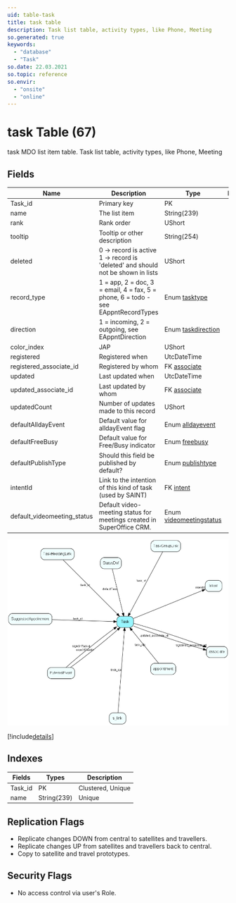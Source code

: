 ```yaml
---
uid: table-task
title: task table
description: Task list table, activity types, like Phone, Meeting
so.generated: true
keywords:
  - "database"
  - "Task"
so.date: 22.03.2021
so.topic: reference
so.envir:
  - "onsite"
  - "online"
---
```


# task Table (67)

task MDO list item table.
Task list table, activity types, like Phone, Meeting

## Fields

| Name | Description | Type | Null |
|------|-------------|------|:----:|
|Task\_id|Primary key|PK| |
|name|The list item|String(239)| |
|rank|Rank order|UShort|&#x25CF;|
|tooltip|Tooltip or other description|String(254)|&#x25CF;|
|deleted|0 -&gt; record is active 1 -&gt; record is &apos;deleted&apos; and should not be shown in lists|UShort|&#x25CF;|
|record\_type|1 = app, 2 = doc, 3 = email, 4 = fax, 5 = phone, 6 = todo - see EAppntRecordTypes|Enum [tasktype](enums/tasktype.md)| |
|direction|1 = incoming, 2 = outgoing, see EAppntDirection|Enum [taskdirection](enums/taskdirection.md)|&#x25CF;|
|color\_index|JAP|UShort|&#x25CF;|
|registered|Registered when|UtcDateTime| |
|registered\_associate\_id|Registered by whom|FK [associate](associate.md)| |
|updated|Last updated when|UtcDateTime| |
|updated\_associate\_id|Last updated by whom|FK [associate](associate.md)| |
|updatedCount|Number of updates made to this record|UShort| |
|defaultAlldayEvent|Default value for alldayEvent flag|Enum [alldayevent](enums/alldayevent.md)|&#x25CF;|
|defaultFreeBusy|Default value for Free/Busy indicator|Enum [freebusy](enums/freebusy.md)|&#x25CF;|
|defaultPublishType|Should this field be published by default?|Enum [publishtype](enums/publishtype.md)|&#x25CF;|
|intentId|Link to the intention of this kind of task (used by SAINT)|FK [intent](intent.md)|&#x25CF;|
|default\_videomeeting\_status|Default video-meeting status for meetings created in SuperOffice CRM.|Enum [videomeetingstatus](enums/videomeetingstatus.md)| |


![Task table relationship diagram](./media/Task.png)

[!include[details](./includes/Task.md)]

## Indexes

| Fields | Types | Description |
|--------|-------|-------------|
|Task\_id |PK |Clustered, Unique |
|name |String(239) |Unique |

## Replication Flags

* Replicate changes DOWN from central to satellites and travellers.
* Replicate changes UP from satellites and travellers back to central.
* Copy to satellite and travel prototypes.

## Security Flags

* No access control via user's Role.

